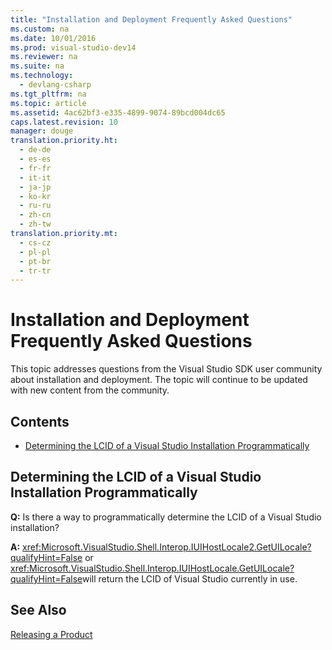```yaml
---
title: "Installation and Deployment Frequently Asked Questions"
ms.custom: na
ms.date: 10/01/2016
ms.prod: visual-studio-dev14
ms.reviewer: na
ms.suite: na
ms.technology: 
  - devlang-csharp
ms.tgt_pltfrm: na
ms.topic: article
ms.assetid: 4ac62bf3-e335-4899-9074-89bcd004dc65
caps.latest.revision: 10
manager: douge
translation.priority.ht: 
  - de-de
  - es-es
  - fr-fr
  - it-it
  - ja-jp
  - ko-kr
  - ru-ru
  - zh-cn
  - zh-tw
translation.priority.mt: 
  - cs-cz
  - pl-pl
  - pt-br
  - tr-tr
---
```

# Installation and Deployment Frequently Asked Questions
This topic addresses questions from the Visual Studio SDK user community about installation and deployment. The topic will continue to be updated with new content from the community.  
  
## Contents  
  
-   [Determining the LCID of a Visual Studio Installation Programmatically](#DeterminingtheLCIDofaVisualStudioInstallationProgrammatically)  
  
##  <a name="DeterminingtheLCIDofaVisualStudioInstallationProgrammatically"></a> Determining the LCID of a Visual Studio Installation Programmatically  
 **Q:** Is there a way to programmatically determine the LCID of a Visual Studio installation?  
  
 **A:**  <xref:Microsoft.VisualStudio.Shell.Interop.IUIHostLocale2.GetUILocale?qualifyHint=False> or <xref:Microsoft.VisualStudio.Shell.Interop.IUIHostLocale.GetUILocale?qualifyHint=False>will return the LCID of Visual Studio currently in use.  
  
## See Also  
 [Releasing a Product](../VS_not_in_toc/Releasing-a-Visual-Studio-Integration-Product.md)